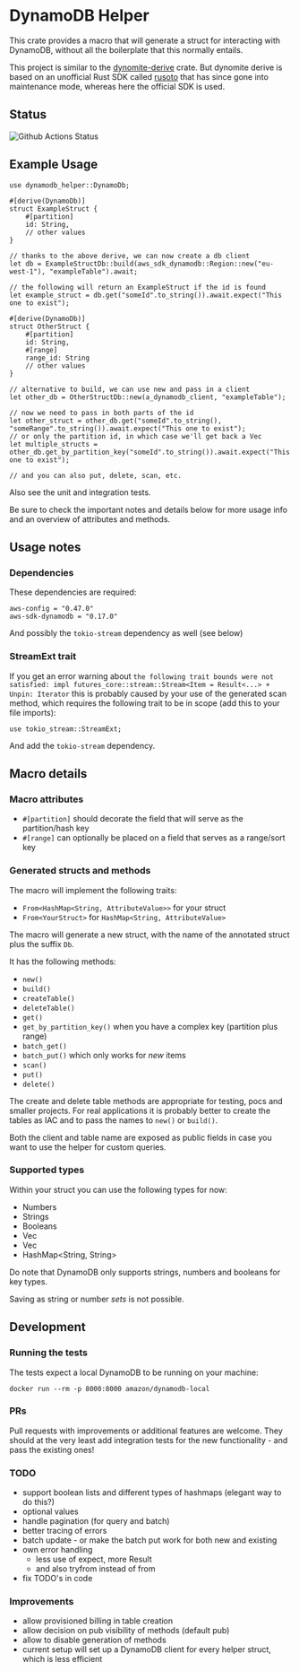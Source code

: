 # DynamoDB Helper

This crate provides a macro that will generate a struct for interacting with DynamoDB, without all the boilerplate that this normally entails.

This project is similar to the [dynomite-derive](https://crates.io/crates/dynomite-derive) crate. 
But dynomite derive is based on an unofficial Rust SDK called [rusoto](https://github.com/rusoto/rusoto) that has since gone into maintenance mode, whereas here the official SDK is used.

## Status

![Github Actions Status](https://github.com/VanOvermeire/dynamodb-helper/actions/workflows/github-deploy.yml/badge.svg)

## Example Usage

```
use dynamodb_helper::DynamoDb;

#[derive(DynamoDb)]
struct ExampleStruct {
    #[partition]
    id: String,
    // other values
}

// thanks to the above derive, we can now create a db client
let db = ExampleStructDb::build(aws_sdk_dynamodb::Region::new("eu-west-1"), "exampleTable").await;

// the following will return an ExampleStruct if the id is found
let example_struct = db.get("someId".to_string()).await.expect("This one to exist");

#[derive(DynamoDb)]
struct OtherStruct {
    #[partition]
    id: String,
    #[range]
    range_id: String
    // other values
}

// alternative to build, we can use new and pass in a client
let other_db = OtherStructDb::new(a_dynamodb_client, "exampleTable");

// now we need to pass in both parts of the id
let other_struct = other_db.get("someId".to_string(), "someRange".to_string()).await.expect("This one to exist");
// or only the partition id, in which case we'll get back a Vec
let multiple_structs = other_db.get_by_partition_key("someId".to_string()).await.expect("This one to exist");

// and you can also put, delete, scan, etc.
```

Also see the unit and integration tests.

Be sure to check the important notes and details below for more usage info and an overview of attributes and methods.

## Usage notes

### Dependencies

These dependencies are required:

```
aws-config = "0.47.0"
aws-sdk-dynamodb = "0.17.0"
```

And possibly the `tokio-stream` dependency as well (see below)

### StreamExt trait

If you get an error warning about `the following trait bounds were not satisfied: impl futures_core::stream::Stream<Item = Result<...> + Unpin: Iterator` this 
is probably caused by your use of the generated scan method, which requires the following trait to be in scope (add this to your file imports):

```
use tokio_stream::StreamExt;
```

And add the `tokio-stream` dependency.

## Macro details

### Macro attributes

- `#[partition]` should decorate the field that will serve as the partition/hash key
- `#[range]` can optionally be placed on a field that serves as a range/sort key

### Generated structs and methods

The macro will implement the following traits:
- `From<HashMap<String, AttributeValue>>` for your struct
- `From<YourStruct>` for `HashMap<String, AttributeValue>`

The macro will generate a new struct, with the name of the annotated struct plus the suffix `Db`.

It has the following methods:
- `new()`
- `build()`
- `createTable()`
- `deleteTable()`
- `get()`
- `get_by_partition_key()` when you have a complex key (partition plus range)
- `batch_get()`
- `batch_put()` which only works for *new* items
- `scan()`
- `put()`
- `delete()`

The create and delete table methods are appropriate for testing, pocs and smaller projects. For real applications it is probably better to create the tables as IAC and to pass the names to `new()` or `build()`.

Both the client and table name are exposed as public fields in case you want to use the helper for custom queries.

### Supported types

Within your struct you can use the following types for now:
- Numbers
- Strings
- Booleans
- Vec<String>
- Vec<Number>
- HashMap<String, String>

Do note that DynamoDB only supports strings, numbers and booleans for key types.

Saving as string or number *sets* is not possible.

## Development

### Running the tests

The tests expect a local DynamoDB to be running on your machine:

```
docker run --rm -p 8000:8000 amazon/dynamodb-local
```

### PRs

Pull requests with improvements or additional features are welcome. They should at the very least add integration tests for the new functionality - and pass the existing ones!

### TODO

- support boolean lists and different types of hashmaps (elegant way to do this?)
- optional values
- handle pagination (for query and batch)
- better tracing of errors
- batch update - or make the batch put work for both new and existing
- own error handling
    - less use of expect, more Result
    - and also tryfrom instead of from
- fix TODO's in code

### Improvements

- allow provisioned billing in table creation
- allow decision on pub visibility of methods (default pub)
- allow to disable generation of methods
- current setup will set up a DynamoDB client for every helper struct, which is less efficient

